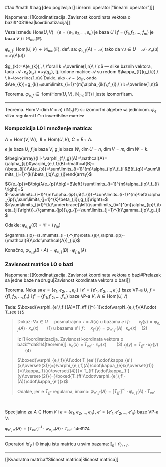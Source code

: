 #fax #math #laag [deo poglavlja [[Linearni operator|"linearni operator"]]]
$\:$

Napomena: [[Koordinatizacija. Zavisnost koordinata vektora o bazi#^0319ea|koordinatizacija]]
$\:$

Veza između $\mathrm{Hom}(U,\,V)$ $\ \ \Big(e = (e_{1},\,e_{2},\,\dots,\,e_{n})$  je baza $U$ i $f= (f_{1},\,f_{2},\,\dots,\,f_{m})$  je baza $V\ \Big)$ i $\mathbb{M}_{mn}(\mathbb{F})$.

$\varphi_{e,\,f}:\ \mathrm{Hom}(U,\,V)\to\mathbb{M}_{mn}(\mathbb{F})$, def. sa:
$\varphi_{e,\,f}(A)=\mathcal{A}$, tako da $\forall u\in U\quad \mathcal{A}\cdot\kappa_{e}(u)=\kappa_{f}\big(A(u)\big)$

$g_{k}:=A(e_{k}),\ \ \forall k =\overline{1,n}\ \ \:$ — slike baznih vektora,
tada $\ \mathcal{A}\cdot\kappa_{e}(e_{k})=\kappa_{f}(g_{k})$, tj. kolone matrice $\mathcal{A}$ su redom $\kappa_{f}(g_{k}),\ \ k=\overline{1,n}$
Dakle, ako $\mathcal{A}=(\alpha_{ij})$, onda $A(e_{k})=g_{k}=\sum\limits_{i=1}^{m}\alpha_{ik}\,f_{i},\ \  k=\overline{1,n}$

Teorema. $\varphi_{e,\,f}\in\mathrm{Hom}\Big(\mathrm{Hom}(U,\,V),\ \mathbb{M}_{mn}(\mathbb{F})\Big)$ i jeste izomorfizam.
___
Teorema. $\mathrm{Hom}\,V$ $(\dim V=n)$ i $\mathbb{M}_{n}(\mathbb{F})$ su izomorfni algebre sa jedinicom.
$\varphi_{e}$ slika regularni LO u invertibilne matrice.

### Kompozicija LO i množenje matrica:

$A=\mathrm{Hom}(V,\,W),\ \ B=\mathrm{Hom}(U,\,V)$,
$C=B\circ A$.

$e$ je baza $U$, $f$ je baza $V$, $g$ je baza $W$,
$\dim U=n$, $\dim V=m$, $\dim W=k$.

$\begin{array}{l l} \varphi_{f,\,g}(A)=\mathcal{A}=(\alpha_{ij})&\varphi_{e,\,f}(B)=\mathcal{B}=(\beta_{ij})\\A(e_{p})=\sum\limits_{i=1}^{m}\alpha_{ip}\,f_{i}&B(f_{q})=\sum\limits_{j=1}^{k}\beta_{jq}\,g_{j}\end{array}$

$C(e_{p})=B\big(A(e_{p})\big)=B\left( \sum\limits_{i=1}^{m}\alpha_{ip}\,f_{i} \right)=$
$=\sum\limits_{i=1}^{m}\alpha_{ip}\,B(f_{i})=\sum\limits_{i=1}^{m}\left(\alpha_{ip}\,\sum\limits_{j=1}^{k}\beta_{ji}\,g_{j}\right)=$
$=\sum\limits_{j=1}^{k}\underbrace{\left(\sum\limits_{i=1}^{m}\alpha_{ip}\,\beta_{ji}\right)}_{\gamma_{jp}}\,g_{j}=\sum\limits_{j=1}^{k}\gamma_{jp}\,g_{j}$

Odakle: $\varphi_{e,\,g}(C)=\mathcal{C}=(\gamma_{ip})$

$\gamma_{ip}=\sum\limits_{i=1}^{m}\beta_{ji}\,\alpha_{ip}=(\mathcal{B}\cdot\mathcal{A})_{ip}$

Konačno,  $\varphi_{e,\,g}(B\circ A)=\varphi_{e,\,f}(B)\cdot\varphi_{f,\,g}(A)$

### Zavisnost matrice LO o bazi
Napomena: [[Koordinatizacija. Zavisnost koordinata vektora o bazi#Prelazak sa jedne baze na drugu|Zavisnost koordinata vektora o bazi]]
$\:$

Teorema. Neka su
$e= \{e_{1},\,e_{2},\,\dots,\,e_{n}\}$ i $e'= \{e'_{1},\,e'_{2},\,\dots,\,e'_{n}\}$ baze VP-a $U$,
$f= \{f{1},\,f_{2},\,\dots,\,f_{n}\}$ i $f'= \{f'_{1},\,f'_{2},\,\dots,\,f'_{n}\}$ baze VP-a $V$,
$A\in \mathrm{Hom}(U,\,V)$

Tada: $\boxed{\varphi_{e',\,f'}(A)=[T_{ff'}]^{-1}\cdot\varphi_{e,\,f}(A)\cdot T_{ee'}}$

> Dokaz:
> $\forall x\in U\quad$ posmatrajmo $y=A(x)$
> u bazama $e$ i $f$: $\ \quad$ $\kappa_{f}(y)=\varphi_{e,\,f}(A)\cdot \kappa_{e}(x)$ $\ \quad$ (1)
> u bazama $e'$ i $f'$: $\ \,\:$ $\kappa_{f'}(y)=\varphi_{e',\,f'}(A)\cdot \kappa_{e'}(x)$ $\ \:$ (2)
> 
> Iz [[Koordinatizacija. Zavisnost koordinata vektora o bazi#^da8114|teoreme]]:
> $\kappa_{e}(x)=T_{ee'}\cdot\kappa_{e'}(x)$ $\ \ \quad$ (3)
> $\kappa_{f}(y)=T_{ff'}\cdot\kappa_{f'}(y)$ $\,\ \quad$ (4)
>
>$\boxed{\varphi_{e,\,f}(A)\cdot T_{ee'}}\cdot\kappa_{e'}(x)\overset{(3)}{=}\varphi_{e,\,f}(A)\cdot\kappa_{e}(x)\overset{(1)}{=}\kappa_{f}(y)\overset{(4)}{=}T_{ff'}\cdot\kappa_{f'}(y)\overset{(2)}{=}\boxed{T_{ff'}\cdot\varphi_{e',\,f'}(A)}\cdot\kappa_{e'}(x)$
>
>Odakle, jer je $T_{ff'}$ regularna, imamo:
>$\varphi_{e',\,f'}(A)=[T_{ff'}]^{-1}\cdot\varphi_{e,\,f}(A)\cdot T_{ee'}$

$\:$

Specijalno za $A\in\mathrm{Hom}\, V$ i
$e= \{e_{1},\,e_{2},\,\dots,\,e_{n}\}$, $e'= \{e'_{1},\,e'_{2},\,\dots,\,e'_{n}\}$ baze VP-a $V$:

$\varphi_{e',\,e'}(A)=[T_{ee'}]^{-1}\cdot\varphi_{e,\,e}(A)\cdot T_{ee'}$ ^4e5174
___
Operatori $id_{V}$ i $\mathbb{O}$ imaju istu matricu u svim bazama: $\mathbb{I}_{n}$ i $\mathcal{O}_{n\times n}$
___
[[Kvadratna matrica#Sličnost matrica|Sličnost matrica]]